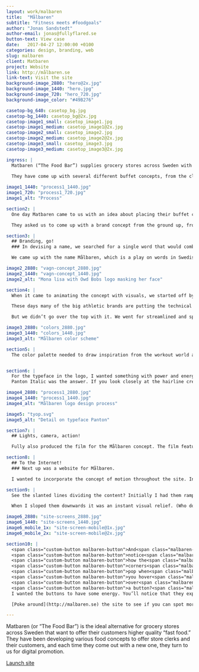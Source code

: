 ```yaml
---
layout: work/malbaren
title:  "Målbaren"
subtitle: "Fitness meets #foodgoals"
author: "Jonas Sandstedt"
author-email: jonas@fullyflared.se
button-text: View case
date:   2017-04-27 12:00:00 +0100
categories: design, branding, web
slug: malbaren
client: Matbaren
project: Website
link: http://målbaren.se
link-text: Visit the site
background-image_2880: "hero@2x.jpg"
background-image_1440: "hero.jpg"
background-image_720: "hero_720.jpg"
background-image_color: "#49B276"

casetop-bg_640: casetop_bg.jpg
casetop-bg_1440: casetop_bg@2x.jpg
casetop-image1_small: casetop_image1.jpg
casetop-image1_medium: casetop_image1@2x.jpg
casetop-image2_small: casetop_image2.jpg
casetop-image2_medium: casetop_image2@2x.jpg
casetop-image3_small: casetop_image3.jpg
casetop-image3_medium: casetop_image3@2x.jpg

ingress: |
  Matbaren (“The Food Bar”) supplies grocery stores across Sweden with nifty buffet carts, so customers can assemble their own  to-go meal on the fly. 
  
  They have come up with several different buffet concepts, from the classic salad bar to haute cuisine. 

image1_1440: "process1_1440.jpg"
image1_720: "process1_720.jpg"
image1_alt: "Process"

section2: |
  One day Matbaren came to us with an idea about placing their buffet carts in gyms and sport facilities. These would be stocked with extra healthy food suited to fitness and nutrition goals. 

  They asked us to come up with a brand concept from the ground up, from a name and tagline to a graphic toolkit. And of course, a website and everything on it.

section3: |
  ## Branding, go!
  ### In devising a name, we searched for a single word that would combine the values of both exercise and food. It needed to be memorable and show a kinship with Matbaren’s other concepts.

  We came up with the name Målbaren, which is a play on words in Swedish, as mål means both “meal” and “goal. The tagline, “för målmedvetna människor” means both “for determined people” and “for food conscious people.” 

image2_2880: "vagn-concept_2880.jpg"
image2_1440: "vagn-concept_1440.jpg"
image2_alt: "Mona lisa with Owd Bobs logo masking her face"

section4: |
  When it came to animating the concept with visuals, we started off by thinking about the food cart as a design element in the space around it. It needed to be a natural part of its athletic environment, yet still make a graphic impact.

  These days many of the big athletic brands are putting the technical aspects of their products front and center, which lends itself to a futuristic, fast-paced feel. We thought it would be interesting to apply this approach to a food concept. So we did.

  But we didn’t go over the top with it. We went for streamlined and sporty with subtle details. 

image3_2880: "colors_2880.jpg"
image3_1440: "colors_1440.jpg"
image3_alt: "Målbaren color scheme"

section5: |
  The color palette needed to draw inspiration from the workout world as well as look good on the web next to food images (we weren’t feeling neon, for example). I settled on this green as a primary color, as it has an energizing blue tone to it. 


section6: |
  For the typeface in the logo, I wanted something with power and energy, and with an anatomical feel if I could find it. I decided quite quickly it should be in italic, which gives the impression of forward-moving speed. And in bold too, for all the obvious reasons. 
  Panton Italic was the answer. If you look closely at the hairline creases in the M, A, and N it looks somewhat like flexed muscles. 

image4_2880: "process1_2880.jpg"
image4_1440: "process1_1440.jpg"
image4_alt: "Målbaren logo design process"

image5: "tyop.svg"
image5_alt: "Detail on typeface Panton"

section7: |
  ## Lights, camera, action!

  Fully also produced the film for the Målbaren concept. The film features Sweden’s beloved Olympic athlete Sanna Kallur as well as renowned chef Gustav Tradgårdh. Each in their natural habitats of course (training grounds and the kitchen, respectively). The visual fusion of athleticism and the culinary arts underscored the message of Målbaren perfectly: nutritious, delicious food and fitness goals are made for each other.

section8: |
  ## To the Internet!
  ### Next up was a website for Målbaren.

  I wanted to incorporate the concept of motion throughout the site. In subtle ways, though. Even in symbolic, non-moving ways. 

section9: |
  See the slanted lines dividing the content? Initially I had them ramping up from left to right, like the incline you’d face on a good workout. But it actually ended up being visually exhausting to look at. It triggered the sensation of an uphill trudge. 

  When I sloped them downwards it was an instant visual relief. (Who doesn’t love the downhill?) It also fit better with the idea that Målbaren’s food is quick and easy.

image6_2880: "site-screens_2880.jpg"
image6_1440: "site-screens_1440.jpg"
image6_mobile_1x: "site-screen-mobile@1x.jpg"
image6_mobile_2x: "site-screen-mobile@2x.jpg"

section10: |
  <span class="custom-button malbaren-button">And<span class="malbaren-button__decoration"></span><span class="malbaren-button__decoration"></span><span class="malbaren-button__decoration"></span><span class="malbaren-button__decoration"></span></span>
  <span class="custom-button malbaren-button">notice<span class="malbaren-button__decoration"></span><span class="malbaren-button__decoration"></span><span class="malbaren-button__decoration"></span><span class="malbaren-button__decoration"></span></span>
  <span class="custom-button malbaren-button">how the<span class="malbaren-button__decoration"></span><span class="malbaren-button__decoration"></span><span class="malbaren-button__decoration"></span><span class="malbaren-button__decoration"></span></span>
  <span class="custom-button malbaren-button">corners<span class="malbaren-button__decoration"></span><span class="malbaren-button__decoration"></span><span class="malbaren-button__decoration"></span><span class="malbaren-button__decoration"></span></span>
  <span class="custom-button malbaren-button">pop when<span class="malbaren-button__decoration"></span><span class="malbaren-button__decoration"></span><span class="malbaren-button__decoration"></span><span class="malbaren-button__decoration"></span></span>
  <span class="custom-button malbaren-button">you hover<span class="malbaren-button__decoration"></span><span class="malbaren-button__decoration"></span><span class="malbaren-button__decoration"></span><span class="malbaren-button__decoration"></span></span>
  <span class="custom-button malbaren-button">over<span class="malbaren-button__decoration"></span><span class="malbaren-button__decoration"></span><span class="malbaren-button__decoration"></span><span class="malbaren-button__decoration"></span></span>
  <span class="custom-button malbaren-button">a button?<span class="malbaren-button__decoration"></span><span class="malbaren-button__decoration"></span><span class="malbaren-button__decoration"></span><span class="malbaren-button__decoration"></span></span><br>
  I wanted the buttons to have some energy. You’ll notice that they expand with a bit of a reverberating bounce at the end. It’s hardly noticeable but it makes a significant difference. It’s like a little punch.

  [Poke around](http://malbaren.se) the site to see if you can spot more!  

---
```


Matbaren (or “The Food Bar”) is the ideal alternative for grocery stores across Sweden that want to offer their customers higher quality “fast food.” They have been developing various food concepts to offer store clerks and their customers, and each time they come out with a new one, they turn to us for digital promotion.

[Launch site][case-link]

[case-link]: http://fullystudios.se

